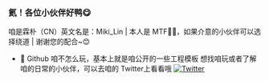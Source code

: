 ### 氦！各位小伙伴好鸭😋
咱是霖朴（CN）英文名是：Miki_Lin
| 本人是 MTF🏳️‍⚧️，如果介意的小伙伴可以选择绕道
| 谢谢您的配合~😊

- 🦫 Github 咱不怎么玩，基本上就是咱公开的一些工程模板
想找咱玩或者了解咱的日常的小伙伴，可以去咱的 Twitter上看看哦
[![Twitter][link-twitter]](https://twitter.com/Miki_Lin_CN)




[link-twitter]: (https://img.shields.io/badge/dynamic/json?url=https%3A%2F%2Fapi.swo.moe%2Fstats%2Ftwitter%2FMiki_Lin_CN&query=count&color=1da1f2&label=Twitter&labelColor=282c34&logo=twitter&suffix=+follows&cacheSeconds=3600)